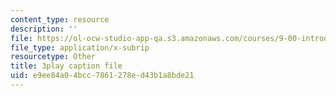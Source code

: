 ```yaml
---
content_type: resource
description: ''
file: https://ol-ocw-studio-app-qa.s3.amazonaws.com/courses/9-00-introduction-to-psychology-fall-2004/e9ee84a04bcc7861278ed43b1a8bde21_10510.srt
file_type: application/x-subrip
resourcetype: Other
title: 3play caption file
uid: e9ee84a0-4bcc-7861-278e-d43b1a8bde21
---
```

